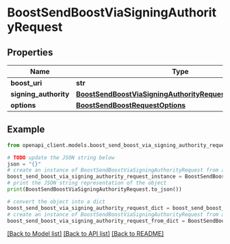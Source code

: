 # BoostSendBoostViaSigningAuthorityRequest


## Properties

Name | Type | Description | Notes
------------ | ------------- | ------------- | -------------
**boost_uri** | **str** |  | 
**signing_authority** | [**BoostSendBoostViaSigningAuthorityRequestSigningAuthority**](BoostSendBoostViaSigningAuthorityRequestSigningAuthority.md) |  | 
**options** | [**BoostSendBoostRequestOptions**](BoostSendBoostRequestOptions.md) |  | [optional] 

## Example

```python
from openapi_client.models.boost_send_boost_via_signing_authority_request import BoostSendBoostViaSigningAuthorityRequest

# TODO update the JSON string below
json = "{}"
# create an instance of BoostSendBoostViaSigningAuthorityRequest from a JSON string
boost_send_boost_via_signing_authority_request_instance = BoostSendBoostViaSigningAuthorityRequest.from_json(json)
# print the JSON string representation of the object
print(BoostSendBoostViaSigningAuthorityRequest.to_json())

# convert the object into a dict
boost_send_boost_via_signing_authority_request_dict = boost_send_boost_via_signing_authority_request_instance.to_dict()
# create an instance of BoostSendBoostViaSigningAuthorityRequest from a dict
boost_send_boost_via_signing_authority_request_from_dict = BoostSendBoostViaSigningAuthorityRequest.from_dict(boost_send_boost_via_signing_authority_request_dict)
```
[[Back to Model list]](../README.md#documentation-for-models) [[Back to API list]](../README.md#documentation-for-api-endpoints) [[Back to README]](../README.md)


